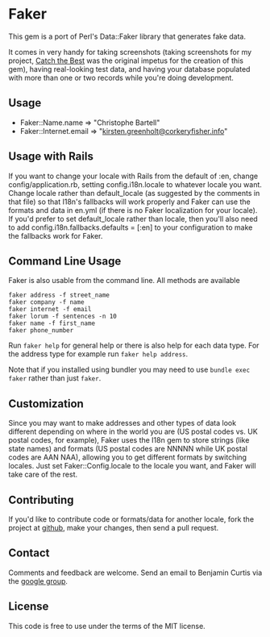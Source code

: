 Faker
=====
This gem is a port of Perl's Data::Faker library that generates fake data.  

It comes in very handy for taking screenshots (taking screenshots for my
project, [Catch the Best](http://catchthebest.com/) was the original impetus
for the creation of this gem), having real-looking test data, and having your
database populated with more than one or two records while you're doing
development.

Usage
-----
* Faker::Name.name => "Christophe Bartell"
* Faker::Internet.email => "kirsten.greenholt@corkeryfisher.info"

Usage with Rails
----------------

If you want to change your locale with Rails from the default of :en, change
config/application.rb, setting config.i18n.locale to whatever locale you
want.  Change locale rather than default_locale (as suggested by the comments
in that file) so that I18n's fallbacks will work properly and Faker can use
the formats and data in en.yml (if there is no Faker localization for your
locale).  If you'd prefer to set default_locale rather than locale, then
you'll also need to add config.i18n.fallbacks.defaults = [:en] to your
configuration to make the fallbacks work for Faker.

Command Line Usage
----------------
Faker is also usable from the command line. All methods are available

    faker address -f street_name
    faker company -f name
    faker internet -f email
    faker lorum -f sentences -n 10
    faker name -f first_name
    faker phone_number 

Run `faker help` for general help or there is also help for each data type. For the address type for example run `faker help address`.

Note that if you installed using bundler you may need to use `bundle exec faker` rather than just `faker`.
    
Customization
------------
Since you may want to make addresses and other types of data look different
depending on where in the world you are (US postal codes vs. UK postal codes,
for example), Faker uses the I18n gem to store strings (like state names) and
formats (US postal codes are NNNNN while UK postal codes are AAN NAA),
allowing you to get different formats by switching locales.  Just set
Faker::Config.locale to the locale you want, and Faker will take care of the
rest.

Contributing
------------
If you'd like to contribute code or formats/data for another locale, fork
the project at [github](https://github.com/stympy/faker), make your changes,
then send a pull request.

Contact
-------
Comments and feedback are welcome. Send an email to Benjamin Curtis via the [google group](http://groups.google.com/group/ruby-faker).

License
-------
This code is free to use under the terms of the MIT license.


